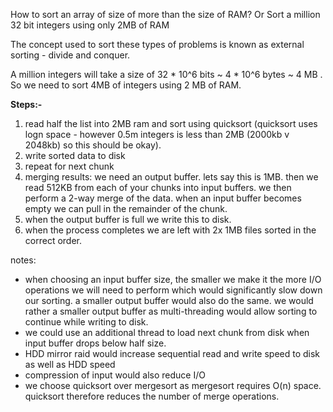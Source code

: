 How to sort an array of size of more than the size of RAM? Or Sort a million 32 bit integers using only 2MB of RAM

The concept used to sort these types of problems is known as external sorting - divide and conquer.

A million integers will take a size of 32 * 10^6 bits ~ 4 * 10^6 bytes ~ 4 MB . So we need to sort 4MB of integers using 2 MB of RAM.

**Steps:-**

1. read half the list into 2MB ram and sort using quicksort (quicksort uses logn space - however 0.5m integers is less than 2MB (2000kb v 2048kb) so this should be okay).
2. write sorted data to disk
3. repeat for next chunk
4. merging results: we need an output buffer. lets say this is 1MB. then we read 512KB from each of your chunks into input buffers. we then perform a 2-way merge of the data. when an input buffer becomes empty we can pull in the remainder of the chunk.
5. when the output buffer is full we write this to disk.
6. when the process completes we are left with 2x 1MB files sorted in the correct order.

notes:

- when choosing an input buffer size, the smaller we make it the more I/O operations we will need to perform which would significantly slow down our sorting. a smaller output buffer would also do the same. we would rather a smaller output buffer as multi-threading would allow sorting to continue while writing to disk.
- we could use an additional thread to load next chunk from disk when input buffer drops below half size.
- HDD mirror raid would increase sequential read and write speed to disk as well as HDD speed
- compression of input would also reduce I/O
- we choose quicksort over mergesort as mergesort requires O(n) space. quicksort therefore reduces the number of merge operations.

